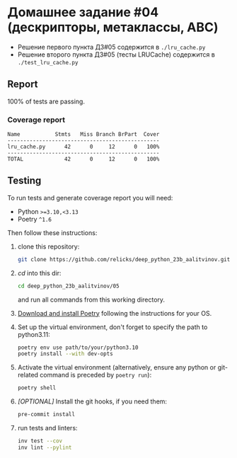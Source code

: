 # Домашнее задание #04 (дескрипторы, метаклассы, ABC)

* Решение первого пункта ДЗ#05 содержится в `./lru_cache.py`
* Решение второго пункта ДЗ#05 (тесты LRUCache) содержится в `./test_lru_cache.py`

## Report

100% of tests are passing.

### Coverage report

```text
Name           Stmts   Miss Branch BrPart  Cover
------------------------------------------------
lru_cache.py      42      0     12      0   100%
------------------------------------------------
TOTAL             42      0     12      0   100%
```

## Testing

To run tests and generate coverage report you will need:

* Python `>=3.10,<3.13`
* Poetry `^1.6`

Then follow these instructions:

1. clone this repository:

   ```bash
   git clone https://github.com/relicks/deep_python_23b_aalitvinov.git
   ```

1. _cd_ into this dir:

   ```bash
   cd deep_python_23b_aalitvinov/05
   ```

   and run all commands from this working directory.

1. [Download and install Poetry](https://python-poetry.org/docs/#installation) following the instructions for your OS.
1. Set up the virtual environment, don't forget to specify the path to python3.11:

   ```bash
   poetry env use path/to/your/python3.10
   poetry install --with dev-opts
   ```

1. Activate the virtual environment (alternatively, ensure any python or git-related command is preceded by `poetry run`):

   ```bash
   poetry shell
   ```

1. _[OPTIONAL]_ Install the git hooks, if you need them:

   ```bash
   pre-commit install
   ```

1. run tests and linters:

   ```bash
   inv test --cov
   inv lint --pylint
   ```
